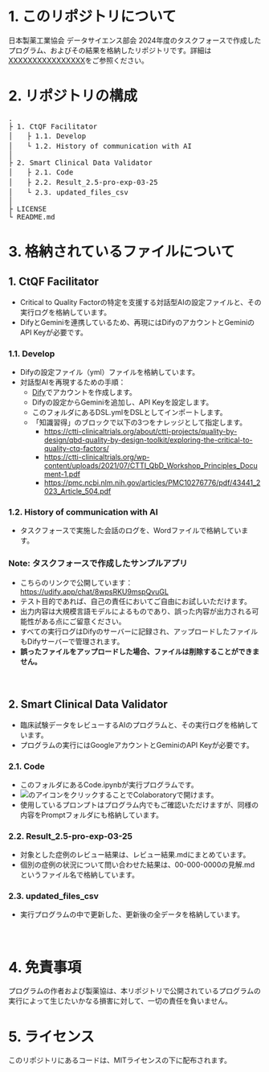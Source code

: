 # 1. このリポジトリについて

日本製薬工業協会 データサイエンス部会 2024年度のタスクフォースで作成したプログラム、およびその結果を格納したリポジトリです。詳細は[XXXXXXXXXXXXXXXX](xxxxxxxxxxx)をご参照ください。

# 2. リポジトリの構成
<pre>
.
├ 1. CtQF Facilitator
│　　├ 1.1. Develop
│　　└ 1.2. History of communication with AI
│
├ 2. Smart Clinical Data Validator
│　　├ 2.1. Code
│　　├ 2.2. Result_2.5-pro-exp-03-25
│　　└ 2.3. updated_files_csv
│
├ LICENSE
└ README.md
</pre>

# 3. 格納されているファイルについて
## 1. CtQF Facilitator
- Critical to Quality Factorの特定を支援する対話型AIの設定ファイルと、その実行ログを格納しています。
- DifyとGeminiを連携しているため、再現にはDifyのアカウントとGeminiのAPI Keyが必要です。

### 1.1. Develop
- Difyの設定ファイル（yml）ファイルを格納しています。
- 対話型AIを再現するための手順：
  - [Dify](https://dify.ai/)でアカウントを作成します。
  - Difyの設定からGeminiを追加し、API Keyを設定します。
  - このフォルダにあるDSL.ymlをDSLとしてインポートします。
  - 「知識習得」のブロックで以下の3つをナレッジとして指定します。
     - https://ctti-clinicaltrials.org/about/ctti-projects/quality-by-design/qbd-quality-by-design-toolkit/exploring-the-critical-to-quality-ctq-factors/
     - https://ctti-clinicaltrials.org/wp-content/uploads/2021/07/CTTI_QbD_Workshop_Principles_Document-1.pdf
     - https://pmc.ncbi.nlm.nih.gov/articles/PMC10276776/pdf/43441_2023_Article_504.pdf

### 1.2. History of communication with AI
- タスクフォースで実施した会話のログを、Wordファイルで格納しています。

### Note: タスクフォースで作成したサンプルアプリ
- こちらのリンクで公開しています：https://udify.app/chat/8wpsRKU9mspQvuGL
- テスト目的であれば、自己の責任においてご自由にお試しいただけます。
- 出力内容は大規模言語モデルによるものであり、誤った内容が出力される可能性がある点にご留意ください。
- すべての実行ログはDifyのサーバーに記録され、アップロードしたファイルもDifyサーバーで管理されます。
- **誤ったファイルをアップロードした場合、ファイルは削除することができません。**

　

## 2. Smart Clinical Data Validator
- 臨床試験データをレビューするAIのプログラムと、その実行ログを格納しています。
- プログラムの実行にはGoogleアカウントとGeminiのAPI Keyが必要です。

### 2.1. Code
 - このフォルダにあるCode.ipynbが実行プログラムです。
 - <img src ="https://github.com/Takumi173/JPMA2022TF1-1/assets/109738801/522a6fd7-b171-4ad3-8f56-e73a718a6542">のアイコンをクリックすることでColaboratoryで開けます。
 - 使用しているプロンプトはプログラム内でもご確認いただけますが、同様の内容をPromptフォルダにも格納しています。

### 2.2. Result_2.5-pro-exp-03-25
 - 対象とした症例のレビュー結果は、レビュー結果.mdにまとめています。
 - 個別の症例の状況について問い合わせた結果は、00-000-0000の見解.mdというファイル名で格納しています。

### 2.3. updated_files_csv
 - 実行プログラムの中で更新した、更新後の全データを格納しています。

　

# 4. 免責事項
プログラムの作者および製薬協は、本リポジトリで公開されているプログラムの実行によって生じたいかなる損害に対して、一切の責任を負いません。

# 5. ライセンス
このリポジトリにあるコードは、MITライセンスの下に配布されます。
